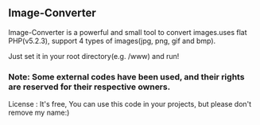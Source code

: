## Image-Converter

Image-Converter is a powerful and small tool to convert images.uses flat PHP(v5.2.3), support 4 types of images(jpg, png, gif and bmp).

Just set it in your root directory(e.g. /www) and run!


### Note: Some external codes have been used, and their rights are reserved for their respective owners.
License : It's free, You can use this code in your projects, but please don't remove my name:)
